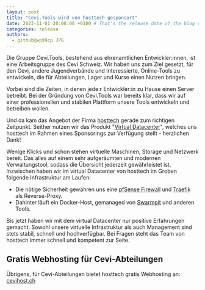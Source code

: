 ```yaml
---
layout: post
title: "Cevi.Tools wird von hosttech gesponsort"
date: 2023-11-01 20:00:00 +0100 # That's the release date of the blog entry
categories: release
authors:
  - github@wp99cp JPG
---
```



Die Gruppe Cevi.Tools, bestehend aus ehrenamtlichen Entwickler:innen, ist eine Arbeitsgruppe des Cevi Schweiz. Wir
haben uns zum Ziel gesetzt, für den Cevi, andere Jugendverbände und Interessierte, Online-Tools zu entwickeln, die für
Abteilungen, Lager und Kurse einen Nutzen bringen.

Vorbei sind die Zeiten, in denen jede:r Entwickler:in zu Hause einen Server betreibt. Bei der Gründung von Cevi.Tools
war bereits klar, dass wir auf einer professionellen und stabilen Plattform unsere Tools entwickeln und betreiben
wollen.

Und da kam das Angebot der Firma [hosttech](https://hosttech.ch) gerade zum richtigen Zeitpunkt. Seither nutzen wir das
Produkt "[Virtual Datacenter](https://www.hosttech.ch/virtual-datacenter/)", welches uns hosttech im Rahmen eines
Sponsorings zur Verfügung stellt - herzlichen Dank!

Wenige Klicks und schon stehen virtuelle Maschinen, Storage und Netzwerk bereit. Das alles auf einem sehr aufgeräumten
und modernen Verwaltungstool, sodass die Übersicht jederzeit gewährleistet ist.
Inzwischen haben wir im virtual Datacenter von hosttech im Groben folgende Infrastruktur am Laufen:

- Die nötige Sicherheit gewähren uns eine [pfSense Firewall](https://www.pfsense.org/)
  und [Traefik](https://github.com/traefik/traefik) als Reverse-Proxy.
- Dahinter läuft ein Docker-Host, gemanaged von [Swarmpit](https://github.com/swarmpit/swarmpit) und anderen Tools.

Bis jetzt haben wir mit dem virtual Datacenter nur positive Erfahrungen gemacht. Sowohl unsere virtuelle Infrastruktur
als auch Management sind stets stabil, schnell und hochverfügbar. Bei Fragen steht das Team von hosttech immer
schnell und kompetent zur Seite.

## Gratis Webhosting für Cevi-Abteilungen

Übrigens, für Cevi-Abteilungen bietet hosttech gratis Webhosting
an: [cevihost.ch](https://www.hosttech.ch/webhosting/cevihost/)
